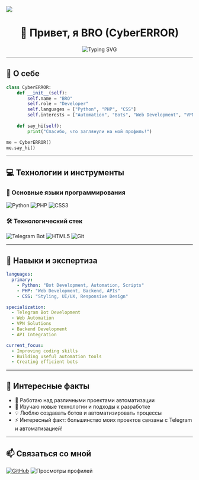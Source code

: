 <img align="center" src="https://capsule-render.vercel.app/api?type=waving&color=gradient&height=200&section=header&text=CyberERROR&fontSize=80&fontAlignY=35&animation=twinkling&fontColor=ffffff" />

<h1 align="center">👋 Привет, я BRO (CyberERROR)</h1>

<p align="center">
<img src="https://readme-typing-svg.herokuapp.com?font=Fira+Code&weight=600&size=28&duration=3000&pause=1000&color=F75C7E&center=true&vCenter=true&width=600&lines=Full+Stack+Developer;Bot+Developer;Automation+Specialist;Always+learning+new+things" alt="Typing SVG" />
</p>

---

## 🚀 О себе

```python
class CyberERROR:
    def __init__(self):
        self.name = "BRO"
        self.role = "Developer"
        self.languages = ["Python", "PHP", "CSS"]
        self.interests = ["Automation", "Bots", "Web Development", "VPN Solutions"]
    
    def say_hi(self):
        print("Спасибо, что заглянули на мой профиль!")

me = CyberERROR()
me.say_hi()
```

---

## 💻 Технологии и инструменты

### 🎯 Основные языки программирования

<img src="https://img.shields.io/badge/Python-3776AB?style=for-the-badge&logo=python&logoColor=white" alt="Python" />
<img src="https://img.shields.io/badge/PHP-777BB4?style=for-the-badge&logo=php&logoColor=white" alt="PHP" />
<img src="https://img.shields.io/badge/CSS3-1572B6?style=for-the-badge&logo=css3&logoColor=white" alt="CSS3" />

### 🛠️ Технологический стек

<img src="https://img.shields.io/badge/Telegram_Bot_API-2CA5E0?style=for-the-badge&logo=telegram&logoColor=white" alt="Telegram Bot" />
<img src="https://img.shields.io/badge/HTML5-E34F26?style=for-the-badge&logo=html5&logoColor=white" alt="HTML5" />
<img src="https://img.shields.io/badge/Git-F05032?style=for-the-badge&logo=git&logoColor=white" alt="Git" />

---

## 🎯 Навыки и экспертиза

```yaml
languages:
  primary:
    - Python: "Bot Development, Automation, Scripts"
    - PHP: "Web Development, Backend, APIs"
    - CSS: "Styling, UI/UX, Responsive Design"

specialization:
  - Telegram Bot Development
  - Web Automation
  - VPN Solutions
  - Backend Development
  - API Integration

current_focus:
  - Improving coding skills
  - Building useful automation tools
  - Creating efficient bots
```

---

## 🌟 Интересные факты

- 🔭 Работаю над различными проектами автоматизации
- 🌱 Изучаю новые технологии и подходы к разработке
- 💡 Люблю создавать ботов и автоматизировать процессы
- ⚡ Интересный факт: большинство моих проектов связаны с Telegram и автоматизацией!

---

## 📫 Связаться со мной

<p>
<a href="https://github.com/CyberERROR"><img src="https://img.shields.io/badge/GitHub-CyberERROR-181717?style=for-the-badge&logo=github" alt="GitHub" /></a>
<img src="https://komarev.com/ghpvc/?username=CyberERROR&color=blue" alt="Просмотры профилей" />
</p>

